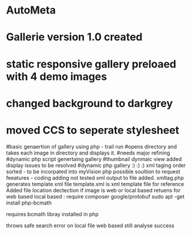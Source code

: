 # AutoMeta
# Gallerie version 1.0 created 
# static responsive gallery preloaed with 4 demo images
# changed background to darkgrey
# moved CCS to seperate stylesheet

#basic genaertion of gallery using php - trail run 
#opens directory and takes each image in directory and displays it.
#needs major refining
#dynamic php script genertaing gallery
 #thumbnail dynmaic view added display issues to be resolved
 #dynamic php gallery :) :) :)
 xml taging order sorted - to be incorpated into myVision php
 possible soultion to request feeatures - coding adding not tested
 xml output to file added.
 xmltag.php generates template xml file
 template.xml  is xml template file for reference 
 Added file location dectection if image is web or local based
 retuens for web based 
 local based :  require composer google/protobuf
 sudo apt -get install php-bcmath

 requires bcmath libray installed in php

 throws safe search error on local file
 web based still analyse success
 
